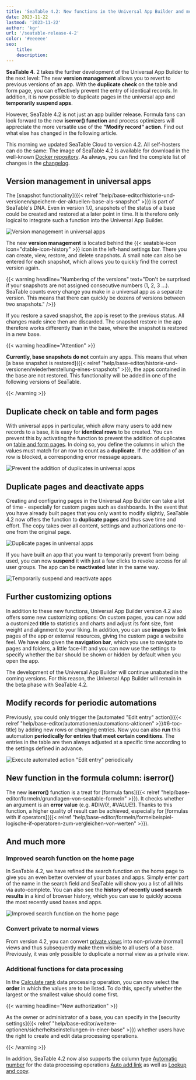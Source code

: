 ```yaml
---
title: 'SeaTable 4.2: New functions in the Universal App Builder and more'
date: 2023-11-22
lastmod: '2023-11-22'
author: 'kgr'
url: '/seatable-release-4-2'
color: '#eeeeee'
seo:
    title:
    description:
---
```


**SeaTable 4.** 2 takes the further development of the Universal App Builder to the next level: The new **version management** allows you to revert to previous versions of an app. With the **duplicate check** on the table and form page, you can effectively prevent the entry of identical records. In addition, it is now possible to duplicate pages in the universal app and **temporarily suspend apps**.

However, SeaTable 4.2 is not just an app builder release. Formula fans can look forward to the new **iserror() function** and process optimizers will appreciate the more versatile use of the **"Modify record" action**. Find out what else has changed in the following article.

This morning we updated SeaTable Cloud to version 4.2. All self-hosters can do the same: The image of SeaTable 4.2 is available for download in the well-known [Docker repository](https://hub.docker.com/r/seatable/seatable-enterprise). As always, you can find the complete list of changes in the [changelog](https://seatable.io/en/docs/changelog/version-4/).

## Version management in universal apps

The [snapshot functionality]({{< relref "help/base-editor/historie-und-versionen/speichern-der-aktuellen-base-als-snapshot" >}}) is part of SeaTable's DNA. Even in version 1.0, snapshots of the status of a base could be created and restored at a later point in time. It is therefore only logical to integrate such a function into the Universal App Builder.

![Version management in universal apps](Version-management-in-Universal-Apps.gif)

The new **version management** is located behind the {{< seatable-icon icon="dtable-icon-history" >}} icon in the left-hand settings bar. There you can create, view, restore, and delete snapshots. A small note can also be entered for each snapshot, which allows you to quickly find the correct version again.

{{< warning headline="Numbering of the versions" text="Don't be surprised if your snapshots are not assigned consecutive numbers (1, 2, 3 ...). SeaTable counts every change you make in a universal app as a separate version. This means that there can quickly be dozens of versions between two snapshots." />}}

If you restore a saved snapshot, the app is reset to the previous status. All changes made since then are discarded. The snapshot restore in the app therefore works differently than in the base, where the snapshot is restored in a new base.

{{< warning headline="Attention" >}}

**Currently, base snapshots do not** contain any apps. This means that when [a base snapshot is restored]({{< relref "help/base-editor/historie-und-versionen/wiederherstellung-eines-snapshots" >}}), the apps contained in the base are not restored. This functionality will be added in one of the following versions of SeaTable.

{{< /warning >}}

## Duplicate check on table and form pages

With universal apps in particular, which allow many users to add new records to a base, it is easy for **identical rows** to be created. You can prevent this by activating the function to prevent the addition of duplicates on [table and form pages](https://seatable.io/en/docs/apps/seitentypen-in-der-universellen-app/). In doing so, you define the columns in which the values must match for an row to count as a **duplicate**. If the addition of an row is blocked, a corresponding error message appears.

![Prevent the addition of duplicates in universal apps](Prevent-adding-duplicate-records-in-Universal-Apps.gif)

## Duplicate pages and deactivate apps

Creating and configuring pages in the Universal App Builder can take a lot of time - especially for custom pages such as dashboards. In the event that you have already built pages that you only want to modify slightly, SeaTable 4.2 now offers the function to **duplicate pages** and thus save time and effort. The copy takes over all content, settings and authorizations one-to-one from the original page.

![Duplicate pages in universal apps](Duplicate-page-in-Universal-Apps.png)

If you have built an app that you want to temporarily prevent from being used, you can now **suspend** it with just a few clicks to revoke access for all user groups. The app can be **reactivated** later in the same way.

![Temporarily suspend and reactivate apps](Suspend-and-activate-apps.gif)

## Further customizing options

In addition to these new functions, Universal App Builder version 4.2 also offers some new customizing options: On custom pages, you can now add a customized **title** to statistics and charts and adjust its font size, font weight and alignment to your liking. In addition, you can use **images** to **link** pages of the app or external resources, giving the custom page a website feel. We have also given the **navigation bar**, which you use to navigate to pages and folders, a little face-lift and you can now use the settings to specify whether the bar should be shown or hidden by default when you open the app.

The development of the Universal App Builder will continue unabated in the coming versions. For this reason, the Universal App Builder will remain in the beta phase with SeaTable 4.2.

## Modify records for periodic automations

Previously, you could only trigger the [automated "Edit entry" action]({{< relref "help/base-editor/automationen/automations-aktionen" >}}#6-toc-title) by adding new rows or changing entries. Now you can also **run** this automation **periodically for entries that meet certain conditions**. The entries in the table are then always adjusted at a specific time according to the settings defined in advance.

![Execute automated action "Edit entry" periodically](Run-automated-action-Modify-record-periodically-.png)

## New function in the formula column: iserror()

The new **iserror()** function is a treat for [formula fans]({{< relref "help/base-editor/formeln/grundlagen-von-seatable-formeln" >}}). It checks whether an argument is an **error value** (e.g. #DIV/0!, #VALUE!). Thanks to this function, a higher quality of result can be achieved, especially for [formulas with if operators]({{< relref "help/base-editor/formeln/formelbeispiel-logische-if-operatoren-zum-vergleichen-von-werten" >}}).

## And much more

### Improved search function on the home page

In SeaTable 4.2, we have refined the search function on the home page to give you an even better overview of your bases and apps. Simply enter part of the name in the search field and SeaTable will show you a list of all hits via auto-complete. You can also see the **history of recently used search results** in a kind of browser history, which you can use to quickly access the most recently used bases and apps.

![Improved search function on the home page](Screenshot-2023-11-20-133326.png)

### Convert private to normal views

From version 4.2, you can convert [private views](https://seatable.io/en/docs/grundlagen-von-ansichten/unterschiede-zwischen-privaten-und-normalen-ansichten/) into non-private (normal) views and thus subsequently make them visible to all users of a base. Previously, it was only possible to duplicate a normal view as a private view.

### Additional functions for data processing

In the [Calculate rank](https://seatable.io/en/docs/datenverarbeitung/datenverarbeitung-rangliste-berechnen/) data processing operation, you can now select the **order** in which the values are to be listed. To do this, specify whether the largest or the smallest value should come first.

{{< warning headline="New authorization" >}}

As the owner or administrator of a base, you can specify in the [security settings]({{< relref "help/base-editor/weitere-optionen/sicherheitseinstellungen-in-einer-base" >}}) whether users have the right to create and edit data processing operations.

{{< /warning >}}

In addition, SeaTable 4.2 now also supports the column type [Automatic number](https://seatable.io/en/docs/text-und-zahlen/der-spaltentyp-automatische-nummer/) for the data processing operations [Auto add link](https://seatable.io/en/docs/datenverarbeitung/datenverarbeitung-vergleichen-und-verknuepfen/) as well as [Lookup and copy](https://seatable.io/en/docs/datenverarbeitung/datenverarbeitung-vergleichen-und-kopieren/).
